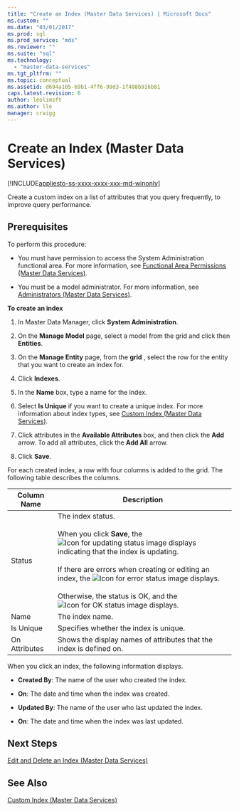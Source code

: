 ```yaml
---
title: "Create an Index (Master Data Services) | Microsoft Docs"
ms.custom: ""
ms.date: "03/01/2017"
ms.prod: sql
ms.prod_service: "mds"
ms.reviewer: ""
ms.suite: "sql"
ms.technology: 
  - "master-data-services"
ms.tgt_pltfrm: ""
ms.topic: conceptual
ms.assetid: d694a105-69b1-4ff6-99d3-1f408b916b81
caps.latest.revision: 6
author: leolimsft
ms.author: lle
manager: craigg
---
```

# Create an Index (Master Data Services)

[!INCLUDE[appliesto-ss-xxxx-xxxx-xxx-md-winonly](../includes/appliesto-ss-xxxx-xxxx-xxx-md-winonly.md)]

  Create a custom index on a list of attributes that you query frequently, to improve query performance.  
  
## Prerequisites  
 To perform this procedure:  
  
-   You must have permission to access the System Administration functional area. For more information, see [Functional Area Permissions &#40;Master Data Services&#41;](../master-data-services/functional-area-permissions-master-data-services.md).  
  
-   You must be a model administrator. For more information, see [Administrators &#40;Master Data Services&#41;](../master-data-services/administrators-master-data-services.md).  
  
 **To create an index**  
  
1.  In Master Data Manager, click **System Administration**.  
  
2.  On the **Manage Model** page, select a model from the grid and click then **Entities**.  
  
3.  On the **Manage Entity** page, from the **grid** , select the row for the entity that you want to create an index for.  
  
4.  Click **Indexes**.  
  
5.  In the **Name** box, type a name for the index.  
  
6.  Select **Is Unique** if you want to create a unique index. For more information about index types, see [Custom Index &#40;Master Data Services&#41;](../master-data-services/custom-index-master-data-services.md).  
  
7.  Click attributes in the **Available Attributes** box, and then click the **Add** arrow. To add all attributes, click the **Add All** arrow.  
  
8.  Click **Save**.  
  
 For each created index, a row with four columns is added to the grid. The following table describes the columns.  
  
|Column Name|Description|  
|-----------------|-----------------|  
|Status|The index status.<br /><br /> When you click **Save**, the ![Icon for updating status](../master-data-services/media/mds-statusicon-updating.png "Icon for updating status") image displays indicating that the index is updating.<br /><br /> If there are errors when creating or editing an index, the ![Icon for error status](../master-data-services/media/mds-statusicon-error.png "Icon for error status") image displays.<br /><br /> Otherwise, the status is OK, and the ![Icon for OK status](../master-data-services/media/mds-statusicon-ok.png "Icon for OK status") image displays.|  
|Name|The index name.|  
|Is Unique|Specifies whether the index is unique.|  
|On Attributes|Shows the display names  of attributes that the index is defined on.|  
  
 When you click an index, the following information displays.  
  
-   **Created By**: The name of the user who created the index.  
  
-   **On**: The date and time when the index was created.  
  
-   **Updated By**: The name of the user who last updated the index.  
  
-   **On**: The date and time when the index was last updated.  
  
## Next Steps  
 [Edit and Delete an Index &#40;Master Data Services&#41;](../master-data-services/edit-and-delete-an-index-master-data-services.md)  
  
## See Also  
 [Custom Index &#40;Master Data Services&#41;](../master-data-services/custom-index-master-data-services.md)  
  
  

